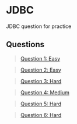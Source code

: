 # JDBC
JDBC question for practice

## Questions

> [Question 1: Easy](https://github.com/ShubhamKumarSingh565/JDBC/blob/16abd9d2876440c03958299a91e51f71556d3ac0/Question%201)

> [Question 2: Easy](https://github.com/ShubhamKumarSingh565/JDBC/blob/c29ac667b4d61e925a970fe50dcb423971322752/Question%202)

> [Question 3: Hard](https://github.com/ShubhamKumarSingh565/JDBC/blob/c29ac667b4d61e925a970fe50dcb423971322752/Question%203)

> [Question 4: Medium](https://github.com/ShubhamKumarSingh565/JDBC/blob/c29ac667b4d61e925a970fe50dcb423971322752/Question%204)

> [Question 5: Hard](https://github.com/ShubhamKumarSingh565/JDBC/blob/c29ac667b4d61e925a970fe50dcb423971322752/Question%205)

> [Question 6: Hard](https://github.com/ShubhamKumarSingh565/JDBC/blob/c29ac667b4d61e925a970fe50dcb423971322752/Question%206)

